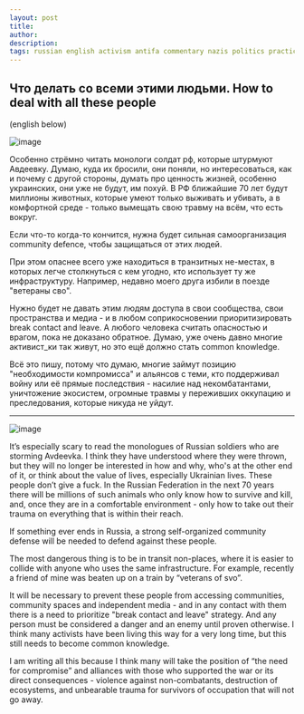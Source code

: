 ```yaml
---
layout: post
title: 
author:
description: 
tags: russian english activism antifa commentary nazis politics practices ukraine
---
```


## Что делать со всеми этими людьми. How to deal with all these people

(english below)

![image](https://github.com/sansmerde/sansmerde.github.io/assets/156181842/ef4a531e-e3b7-4c27-b2f9-cabaf10bca6d)

Особенно стрёмно читать монологи солдат рф, которые штурмуют Авдеевку. Думаю, куда их бросили, они поняли, но интересоваться, как и почему с другой стороны, думать про ценность жизней, особенно украинских, они уже не будут, им похуй. В РФ ближайшие 70 лет будут миллионы животных, которые умеют только выживать и убивать, а в комфортной среде - только вымещать свою травму на всём, что есть вокруг.

Если что-то когда-то кончится, нужна будет сильная самоорганизация community defence, чтобы защищаться от этих людей.

При этом опаснее всего уже находиться в транзитных не-местах, в которых легче столкнуться с кем угодно, кто использует ту же инфраструктуру. Например, недавно моего друга избили в поезде "ветераны сво".

Нужно будет не давать этим людям доступа в свои сообщества, свои пространства и медиа - и в любом соприкосновении приоритизировать break contact and leave. А любого человека считать опасностью и врагом, пока не доказано обратное. Думаю, уже очень давно многие активист_ки так живут, но это ещё должно стать common knowledge.

Всё это пишу, потому что думаю, многие займут позицию "необходимости компромисса" и альянсов с теми, кто поддерживал войну или её прямые последствия - насилие над некомбатантами, уничтожение экосистем, огромные травмы у переживших оккупацию и преследования, которые никуда не уйдут.

---

![image](https://github.com/sansmerde/sansmerde.github.io/assets/156181842/1372433f-8024-403c-a464-ae9804d73994)

It’s especially scary to read the monologues of Russian soldiers who are storming Avdeevka. I think they have understood where they were thrown, but they will no longer be interested in how and why, who's at the other end of it, or think about the value of lives, especially Ukrainian lives. These people don’t give a fuck. In the Russian Federation in the next 70 years there will be millions of such animals who only know how to survive and kill, and, once they are in a comfortable environment - only how to take out their trauma on everything that is within their reach.

If something ever ends in Russia, a strong self-organized community defense will be needed to defend against these people.

The most dangerous thing is to be in transit non-places, where it is easier to collide with anyone who uses the same infrastructure. For example, recently a friend of mine was beaten up on a train by “veterans of svo”.

It will be necessary to prevent these people from accessing communities, community spaces and independent media - and in any contact with them there is a need to prioritize "break contact and leave" strategy. And any person must be considered a danger and an enemy until proven otherwise. I think many activists have been living this way for a very long time, but this still needs to become common knowledge.

I am writing all this because I think many will take the position of “the need for compromise” and alliances with those who supported the war or its direct consequences - violence against non-combatants, destruction of ecosystems, and unbearable trauma for survivors of occupation that will not go away.



